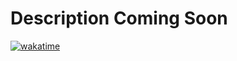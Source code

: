 # Description Coming Soon
[![wakatime](https://wakatime.com/badge/github/Arimuon/Aris-Batches.svg)](https://wakatime.com/badge/github/Arimuon/Aris-Batches)
